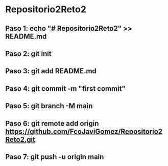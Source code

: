 # Repositorio2Reto2

## Paso 1: echo "# Repositorio2Reto2" >> README.md
## Paso 2: git init
## Paso 3: git add README.md
## Paso 4: git commit -m "first commit"
## Paso 5: git branch -M main
## Paso 6: git remote add origin https://github.com/FcoJaviGomez/Repositorio2Reto2.git
## Paso 7: git push -u origin main 